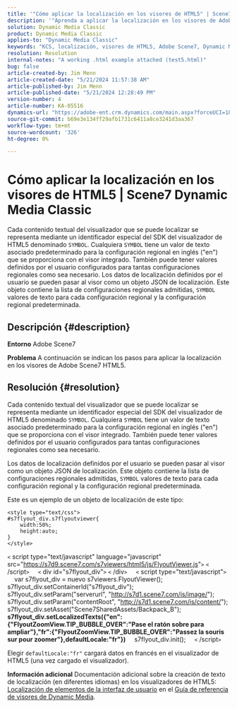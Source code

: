 ```yaml
---
title: '"Cómo aplicar la localización en los visores de HTML5" | Scene7 Dynamic Media Classic"'
description: '"Aprenda a aplicar la localización en los visores de Adobe Scene7 HTML5".'
solution: Dynamic Media Classic
product: Dynamic Media Classic
applies-to: "Dynamic Media Classic"
keywords: "KCS, localización, visores de HTML5, Adobe Scene7, Dynamic Media Classic, Cómo"
resolution: Resolution
internal-notes: "A working .html example attached (test5.html)"
bug: false
article-created-by: Jim Menn
article-created-date: "5/21/2024 11:57:38 AM"
article-published-by: Jim Menn
article-published-date: "5/21/2024 12:28:49 PM"
version-number: 4
article-number: KA-05516
dynamics-url: "https://adobe-ent.crm.dynamics.com/main.aspx?forceUCI=1&pagetype=entityrecord&etn=knowledgearticle&id=7ced8f4f-6917-ef11-9f8a-6045bd006268"
source-git-commit: b69e3e134ff29afb1731c6411a8ce3241d3aa367
workflow-type: tm+mt
source-wordcount: '326'
ht-degree: 0%

---
```


# Cómo aplicar la localización en los visores de HTML5 | Scene7 Dynamic Media Classic


Cada contenido textual del visualizador que se puede localizar se representa mediante un identificador especial del SDK del visualizador de HTML5 denominado `SYMBOL`. Cualquiera `SYMBOL` tiene un valor de texto asociado predeterminado para la configuración regional en inglés (&quot;en&quot;) que se proporciona con el visor integrado. También puede tener valores definidos por el usuario configurados para tantas configuraciones regionales como sea necesario. Los datos de localización definidos por el usuario se pueden pasar al visor como un objeto JSON de localización. Este objeto contiene la lista de configuraciones regionales admitidas, `SYMBOL` valores de texto para cada configuración regional y la configuración regional predeterminada.

## Descripción {#description}


<b>Entorno</b>
Adobe Scene7

<b>Problema</b>
A continuación se indican los pasos para aplicar la localización en los visores de Adobe Scene7 HTML5.




## Resolución {#resolution}


Cada contenido textual del visualizador que se puede localizar se representa mediante un identificador especial del SDK del visualizador de HTML5 denominado `SYMBOL`.
Cualquiera `SYMBOL` tiene un valor de texto asociado predeterminado para la configuración regional en inglés (&quot;en&quot;) que se proporciona con el visor integrado. También puede tener valores definidos por el usuario configurados para tantas configuraciones regionales como sea necesario.

Los datos de localización definidos por el usuario se pueden pasar al visor como un objeto JSON de localización.
Este objeto contiene la lista de configuraciones regionales admitidas, `SYMBOL` valores de texto para cada configuración regional y la configuración regional predeterminada.

Este es un ejemplo de un objeto de localización de este tipo:


```
<style type="text/css">
#s7flyout_div.s7flyoutviewer{
    width:50%;
    height:auto;
}
</style>
```


`<` script type=&quot;text/javascript&quot; language=&quot;javascript&quot; src=&quot;<u style="text-decoration:underline">https://s7d9.scene7.com/s7viewers/html5/js/FlyoutViewer.js</u>&quot;`>` `<` /script`>`
    `<` div id=&quot;s7flyout_div&quot;`>` `<` /div`>`
    `<` script type=&quot;text/javascript&quot;`>`
    var s7flyout_div = nuevo s7viewers.FlyoutViewer(); s7flyout_div.setContainerId(&quot;s7flyout_div&quot;); s7flyout_div.setParam(&quot;serverurl&quot;, &quot;<u style="text-decoration:underline">http://s7d1.scene7.com/is/image/</u>&quot;); s7flyout_div.setParam(&quot;contentRoot&quot;, &quot;<u style="text-decoration:underline">http://s7d1.scene7.com/is/content/</u>&quot;); s7flyout_div.setAsset(&quot;Scene7SharedAssets/Backpack_B&quot;);
    <b>s7flyout_div.setLocalizedTexts({&quot;en&quot;:{&quot;FlyoutZoomView.TIP_BUBBLE_OVER&quot;:&quot;Pase el ratón sobre para ampliar&quot;},&quot;fr&quot;:{&quot;FlyoutZoomView.TIP_BUBBLE_OVER&quot;:&quot;Passez la souris sur pour zoomer&quot;},defaultLocale:&quot;fr&quot;})</b>
    s7flyout_div.init();
    `<` /script`>`

Elegir `defaultLocale:"fr"` cargará datos en francés en el visualizador de HTML5 (una vez cargado el visualizador).<br>


<b>Información adicional</b>
Documentación adicional sobre la creación de texto de localización (en diferentes idiomas) en los visualizadores de HTML5: [Localización de elementos de la interfaz de usuario](https://experienceleague.adobe.com/en/docs/dynamic-media-developer-resources/library/viewers-aem-assets-dmc/flyout/c-html5-flyout-viewer-20-localization) en el [Guía de referencia de visores de Dynamic Media](https://experienceleague.adobe.com/en/docs/dynamic-media-developer-resources/library/homeviewers).
